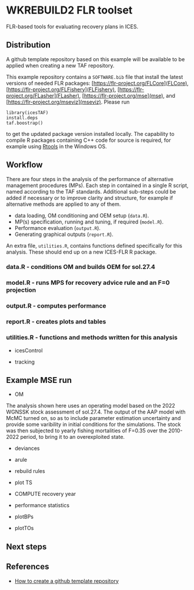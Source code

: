 # WKREBUILD2 FLR toolset

FLR-based tools for evaluating recovery plans in ICES.


## Distribution

A github template repository based on this example will be available to be applied when creating a new TAF repository.

This example repository contains a `SOFTWARE.bib` file that install the latest versions of needed FLR packages: [https://flr-project.org/FLCore](FLCore), [https://flr-project.org/FLFishery](FLFishery), [https://flr-project.org/FLasher](FLasher), [https://flr-project.org/mse](mse), and [https://flr-project.org/mseviz](mseviz). Please run

```
library(icesTAF)
install.deps
taf.boostrap()
```

to get the updated package version installed locally. The capability to compile R packages containing C++ code for source is required, for example using [Rtools](https://cran.r-project.org/bin/windows/Rtools/) in the Windows OS.

## Workflow

There are four steps in the analysis of the performance of alternative management procedures (MPs). Each step in contained in a single R script, named according to the TAF standards. Additional sub-steps could be added if necessary or to improve clarity and structure, for example if alternative methods are applied to any of them.

- data loading, OM conditioning and OEM setup (`data.R`).
- MP(s) specification, running and tuning, if required (`model.R`).
- Performance evaluation (`output.R`).
- Generating graphical outputs (`report.R`).

An extra file, `utilities.R`, contains functions defined specifically for this analysis. These should end up on a new ICES-FLR R package.

### data.R - conditions OM and builds OEM for sol.27.4

### model.R - runs MPS for recovery advice rule and an F=0 projection

### output.R - computes performance

### report.R - creates plots and tables

### utilities.R - functions and methods written for this analysis

- icesControl

- tracking

## Example MSE run

- OM

The analysis shown here uses an operating model based on the 2022 WGNSSK stock assessment of sol.27.4. The output of the AAP model with McMC turned on, so as to include parameter estimation uncertainty and provide some varibility in initial conditions for the simulations. The stock was then subjected to yearly fishing mortalities of F=0.35 over the 2010-2022 period, to bring it to an overexploited state.

- deviances

- arule

- rebuild rules

- plot TS

- COMPUTE recovery year

- performance statistics

- plotBPs

- plotTOs

## Next steps

## References

- [How to create a github template repository](https://docs.github.com/en/repositories/creating-and-managing-repositories/creating-a-template-repository)
